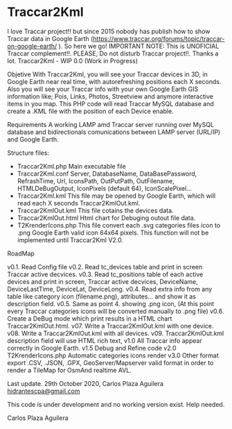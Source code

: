 # Traccar2Kml
I love Traccar project!! but since 2015 nobody has publish how to show Traccar data in Google Earth (https://www.traccar.org/forums/topic/traccar-on-google-earth/ ).
So here we go! 
IMPORTANT NOTE: This is UNOFICIAL Traccar complement!!. PLEASE, Do not disturb Traccar project!!. 
Thanks a lot. Traccar2Kml - WIP 0.0 (Work in Progress)

Objetive
With Traccar2Kml, you will see your Traccar devices in 3D, in Google Earth near real time, with autorefreshing positions each X seconds.
Also you will see your Traccar info with your own Google Earth GIS information like; Pois, Links, Photos, Streetview and anymore interactive items in you map.
This PHP code will read Traccar MySQL database and create a .KML file with the position of each Device enable.

Requirements
A working LAMP amd Traccar server running over MySQL database and bidirectionals comunications between LAMP server (URL/IP) and Google Earth.

Structure files:
 - Traccar2Kml.php   Main executable file
 - Traccar2Kml.conf  Server, DatabaseName, DataBasePassword, RefrashTime, Url, IconsPath, OutPutPath, OutFilename, HTMLDeBugOutput, IconPixels (default 64), IconScalePixel... 
 - Traccar2Kml.kml   This file may be opened by Google Earth, which will read each X seconds Traccar2KmlOut.kml.
 - Traccar2KmlOut.kml This file cotains the devices data.
 - Traccar2KmlOut.html Html chart for Debuging outout file data.
 - T2KrenderIcons.php This file convert each .svg categories files icon to .png Google Earth valid icon 64x64 pixels. This function will not be implemented until Traccar2Kml V2.0.


RoadMap

v0.1. Read Config file
v0.2. Read tc_devices table and print in screen Traccar active decvices.
v0.3. Read tc_positions table of each active devices and print in screen, Traccar active decvices, DeviceName, DeviceLastTime, DeviceLat, DeviceLong.
v0.4. Read extra info from any table like category icon (filename.png), attributes... and show it as description field. 
v0.5. Same as point 4. showing .png icon, 
(At this point every Traccar categories icons will be converted manually to .png file)
v0.6. Create a DeBug mode which print results in a HTML chart Traccar2KmlOut.html.
v07. Write a Traccar2KmlOut.kml with one device.
v08. Write a Traccar2KmlOut.kml with all devices.
v09. Traccar2KmlOut.kml description field will use HTML rich text,
v1.0 All Traccar info appear correctly in Google Earth.
v1.5 Debug and Refine code
v2.0 T2KrenderIcons.php Automatic categories icons render
v3.0 Other format export .CSV, .JSON, .GPX, GeoServer/Mapserver valid format in order to render a TileMap for OsmAnd realtime AVL.


Last update.
 29th October 2020, Carlos Plaza Aguilera hidrantescpa@gmail.com 
 
 This code is under development and no working version exist. Help needed.
 
 Carlos Plaza Aguilera
